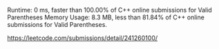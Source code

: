 Runtime: 0 ms, faster than 100.00% of C++ online submissions for Valid Parentheses
Memory Usage: 8.3 MB, less than 81.84% of C++ online submissions for Valid Parentheses.

https://leetcode.com/submissions/detail/241260100/
